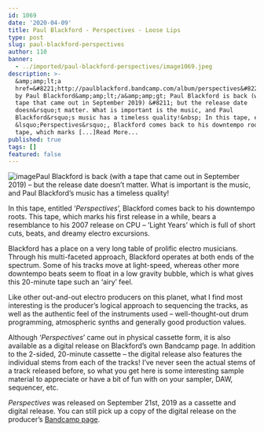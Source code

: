 ```yaml
---
id: 1069
date: '2020-04-09'
title: Paul Blackford - Perspectives - Loose Lips
type: post
slug: paul-blackford-perspectives
author: 110
banner:
  - ../imported/paul-blackford-perspectives/image1069.jpeg
description: >-
  &amp;amp;lt;a
  href=&#8221;http://paulblackford.bandcamp.com/album/perspectives&#8221;&amp;amp;gt;Perspectives
  by Paul Blackford&amp;amp;lt;/a&amp;amp;gt; Paul Blackford is back (with a
  tape that came out in September 2019) &#8211; but the release date
  doesn&rsquo;t matter. What is important is the music, and Paul
  Blackford&rsquo;s music has a timeless quality!&nbsp; In this tape, entitled
  &lsquo;Perspectives&rsquo;, Blackford comes back to his downtempo roots. This
  tape, which marks [...]Read More...
published: true
tags: []
featured: false
---
```

![image](../../imported/paul-blackford-perspectives/image1069.jpeg)Paul Blackford is back (with a tape that came out in September 2019) – but the release date doesn’t matter. What is important is the music, and Paul Blackford’s music has a timeless quality! 

In this tape, entitled ‘_Perspectives_’, Blackford comes back to his downtempo roots. This tape, which marks his first release in a while, bears a resemblance to his 2007 release on CPU – ‘Light Years’ which is full of short cuts, beats, and dreamy electro excursions. 

Blackford has a place on a very long table of prolific electro musicians. Through his multi-faceted approach, Blackford operates at both ends of the spectrum. Some of his tracks move at light-speed, whereas other more downtempo beats seem to float in a low gravity bubble, which is what gives this 20-minute tape such an ‘airy’ feel. 

Like other out-and-out electro producers on this planet, what I find most interesting is the producer’s logical approach to sequencing the tracks, as well as the authentic feel of the instruments used – well-thought-out drum programming, atmospheric synths and generally good production values. 

Although ‘_Perspectives_’ came out in physical cassette form, it is also available as a digital release on Blackford’s own Bandcamp page. In addition to the 2-sided, 20-minute cassette – the digital release also features the individual stems from each of the tracks! I’ve never seen the actual stems of a track released before, so what you get here is some interesting sample material to appreciate or have a bit of fun with on your sampler, DAW, sequencer, etc.  

_Perspectives_ was released on September 21st, 2019 as a cassette and digital release. You can still pick up a copy of the digital release on the producer’s [Bandcamp page](https://paulblackford.bandcamp.com/).